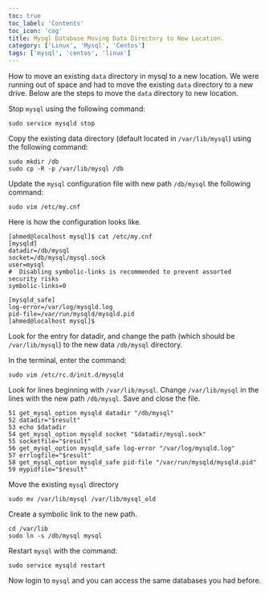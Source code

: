```yaml
---
toc: true 
toc_label: 'Contents' 
toc_icon: 'cog'
title: Mysql Database Moving Data Directory to New Location.
category: ['Linux', 'Mysql', 'Centos']
tags: ['mysql', 'centos', 'linux']
---
```


How to move an existing `data` directory in mysql to a new location. We were running out of space and had to move the existing `data` directory to a new drive. Below are the steps to move the `data` directory to new location.

Stop `mysql` using the following command:

    sudo service mysqld stop

Copy the existing data directory (default located in `/var/lib/mysql`) using the following command:

	sudo mkdir /db 
    sudo cp -R -p /var/lib/mysql /db

Update the `mysql` configuration file with new path `/db/mysql` the following command:

    sudo vim /etc/my.cnf
    
Here is how the configuration looks like.
    
    [ahmed@localhost mysql]$ cat /etc/my.cnf 
    [mysqld]
    datadir=/db/mysql
    socket=/db/mysql/mysql.sock
    user=mysql
    #  Disabling symbolic-links is recommended to prevent assorted security risks
    symbolic-links=0

    [mysqld_safe]
    log-error=/var/log/mysqld.log
    pid-file=/var/run/mysqld/mysqld.pid
    [ahmed@localhost mysql]$ 


Look for the entry for datadir, and change the path (which should be `/var/lib/mysql`) to the new data `/db/mysql` directory.

In the terminal, enter the command:

    sudo vim /etc/rc.d/init.d/mysqld

Look for lines beginning with `/var/lib/mysql`. Change `/var/lib/mysql` in the lines with the new path `/db/mysql`. Save and close the file.

    51 get_mysql_option mysqld datadir "/db/mysql"
    52 datadir="$result"
    53 echo $datadir
    54 get_mysql_option mysqld socket "$datadir/mysql.sock"
    55 socketfile="$result"
    56 get_mysql_option mysqld_safe log-error "/var/log/mysqld.log"
    57 errlogfile="$result"
    58 get_mysql_option mysqld_safe pid-file "/var/run/mysqld/mysqld.pid"
    59 mypidfile="$result"

Move the existing `mysql` directory 

	sudo mv /var/lib/mysql /var/lib/mysql_old
	
Create a symbolic link to the new path.

	cd /var/lib
	sudo ln -s /db/mysql mysql
   
Restart `mysql` with the command:

    sudo service mysqld restart

Now login to `mysql` and you can access the same databases you had before.